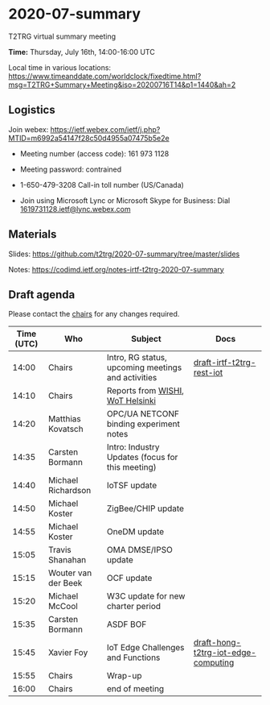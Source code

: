 # 2020-07-summary

T2TRG virtual summary meeting 

**Time:** Thursday, July 16th, 14:00-16:00 UTC

Local time in various locations: https://www.timeanddate.com/worldclock/fixedtime.html?msg=T2TRG+Summary+Meeting&iso=20200716T14&p1=1440&ah=2

## Logistics

Join webex: https://ietf.webex.com/ietf/j.php?MTID=m6992a54147f28c50d4955a07475b5e2e

* Meeting number (access code): 161 973 1128
* Meeting password: contrained

* 1-650-479-3208 Call-in toll number (US/Canada)
* Join using Microsoft Lync or Microsoft Skype for Business: Dial 1619731128.ietf@lync.webex.com


## Materials

Slides: <https://github.com/t2trg/2020-07-summary/tree/master/slides> 

Notes: <https://codimd.ietf.org/notes-irtf-t2trg-2020-07-summary>

## Draft agenda

Please contact the [chairs][] for any changes required.

| Time (UTC) | Who                 | Subject                                            | Docs                                        |
|------------|---------------------|----------------------------------------------------|---------------------------------------------|
|      14:00 | Chairs              | Intro, RG status, upcoming meetings and activities | [draft-irtf-t2trg-rest-iot][restiot]        |
|      14:10 | Chairs              | Reports from [WISHI][], [WoT Helsinki][Helsinki]   |                                             |
|      14:20 | Matthias Kovatsch   | OPC/UA NETCONF binding experiment notes            |                                             |
|      14:35 | Carsten Bormann     | Intro: Industry Updates (focus for this meeting)   |                                             |
|      14:40 | Michael Richardson  | IoTSF update                                       |                                             |
|      14:50 | Michael Koster      | ZigBee/CHIP update                                 |                                             |
|      14:55 | Michael Koster      | OneDM update                                       |                                             |
|      15:05 | Travis Shanahan     | OMA DMSE/IPSO update                               |                                             |
|      15:15 | Wouter van der Beek | OCF update                                         |                                             |
|      15:20 | Michael McCool      | W3C update for new charter period                  |                                             |
|      15:35 | Carsten Bormann     | ASDF BOF                                           |                                             |
|      15:45 | Xavier Foy          | IoT Edge Challenges and Functions                  | [draft-hong-t2trg-iot-edge-computing][edge] |
|      15:55 | Chairs              | Wrap-up                                            |                                             |
|      16:00 | Chairs              | end of meeting                                     |                                             |



[WISHI]: https://github.com/t2trg/wishi/wiki/Agenda-items
[restiot]: https://tools.ietf.org/html/draft-irtf-t2trg-rest-iot
[chairs]: mailto:t2trg-chairs@irtf.org

[edge]: https://tools.ietf.org/html/draft-hong-t2trg-iot-edge-computing
[WISHI-hackathon]: https://github.com/t2trg/2020-04-wishi-onedm-hack
[Helsinki]: https://github.com/t2trg/2020-06-helsinki
